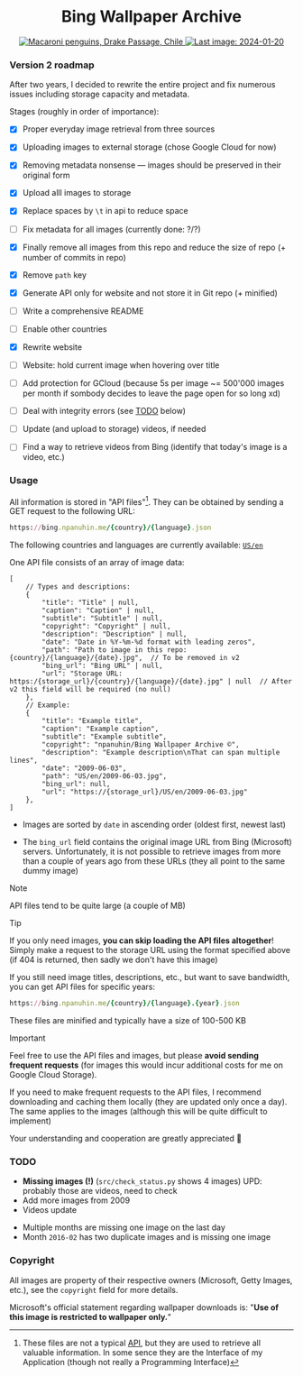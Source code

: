 <h1 align="center">Bing Wallpaper Archive</h1>

<div align="center">
    <a id="last_image_link" href="https://storage.googleapis.com/npanuhin-bing-wallpaper-archive/US/en/2024-01-20.jpg">
        <img id="last_image" title="Macaroni penguins, Drake Passage, Chile" alt="Macaroni penguins, Drake Passage, Chile" src="https://storage.googleapis.com/npanuhin-bing-wallpaper-archive/US/en/2024-01-20.jpg">
        <img id="last_image_badge" alt="Last image: 2024-01-20" src="https://img.shields.io/badge/Last_image-2024--01--20-informational?style=flat">
    </a>
</div>


### Version 2 roadmap

After two years, I decided to rewrite the entire project and fix numerous issues including storage capacity and metadata.

Stages (roughly in order of importance):

- [x] Proper everyday image retrieval from three sources
- [x] Uploading images to external storage (chose Google Cloud for now)
- [x] Removing metadata nonsense — images should be preserved in their original form
- [x] Upload alll images to storage
- [x] Replace spaces by `\t` in api to reduce space
- [ ] Fix metadata for all images (currently done: ?/?)
- [x] Finally remove all images from this repo and reduce the size of repo (+ number of commits in repo)
- [x] Remove `path` key
- [x] Generate API only for website and not store it in Git repo (+ minified)
- [ ] Write a comprehensive README
- [ ] Enable other countries
- [x] Rewrite website
- [ ] Website: hold current image when hovering over title
- [ ] Add protection for GCloud (because 5s per image ~= 500'000 images per month if sombody decides to leave the page open for so long xd)
- [ ] Deal with integrity errors (see [TODO](#todo) below)
- [ ] Update (and upload to storage) videos, if needed
- [ ] Find a way to retrieve videos from Bing (identify that today's image is a video, etc.)


### Usage

All information is stored in "API files"[^1]. They can be obtained by sending a GET request to the following URL:

```ruby
https://bing.npanuhin.me/{country}/{language}.json
```
<!-- https://bing.npanuhin.me/{country}/{language}.url.json  # Only dates and urls (format description below) -->

The following countries and languages are currently available: <a href="https://bing.npanuhin.me/US/en.json"><code>US/en</code></a>

One API file consists of an array of image data:
```jsonc
[
    // Types and descriptions:
    {
        "title": "Title" | null,
        "caption": "Caption" | null,
        "subtitle": "Subtitle" | null,
        "copyright": "Copyright" | null,
        "description": "Description" | null,
        "date": "Date in %Y-%m-%d format with leading zeros",
        "path": "Path to image in this repo: {country}/{language}/{date}.jpg",  // To be removed in v2
        "bing_url": "Bing URL" | null,
        "url": "Storage URL: https:/{storage_url}/{country}/{language}/{date}.jpg" | null  // After v2 this field will be required (no null)
    },
    // Example:
    {
        "title": "Example title",
        "caption": "Example caption",
        "subtitle": "Example subtitle",
        "copyright": "npanuhin/Bing Wallpaper Archive ©",
        "description": "Example description\nThat can span multiple lines",
        "date": "2009-06-03",
        "path": "US/en/2009-06-03.jpg",
        "bing_url": null,
        "url": "https://{storage_url}/US/en/2009-06-03.jpg"
    },
]
```

- Images are sorted by `date` in ascending order (oldest first, newest last)

- The `bing_url` field contains the original image URL from Bing (Microsoft) servers. Unfortunately, it is not possible to retrieve images from more than a couple of years ago from these URLs (they all point to the same dummy image)

<!-- URL API files are minified and contain only `date` field as key and `url` field as value (to save space as much as possible):
```jsonc
{"2009-06-03":"https://{storage_url}/US/en/2009-06-03.jpg","...":"...",}
``` -->

> [!NOTE]
> API files tend to be quite large (a couple of MB)

> [!TIP]
> If you only need images, **you can skip loading the API files altogether**! Simply make a request to the storage URL using the format specified above (if 404 is returned, then sadly we don't have this image)
>
> If you still need image titles, descriptions, etc., but want to save bandwidth, you can get API files for specific years:
> ```ruby
> https://bing.npanuhin.me/{country}/{language}.{year}.json
> ```
> These files are minified and typically have a size of 100-500 KB


<!-- >
> **Pro tip**:  
> If you only need images, **you can skip loading the API files altogether**! Simply make a request to the storage URL using the format specified above (if 404 is returned, then sadly we don't have this image) -->


<!-- If you don't need image titles, descriptions, etc., you can use the URL API file, which is *only about 13% the size* of the full API file: -->
<!-- > [!TIP]
> If you only need images, **you can skip loading the API files altogether**! Simply make a request to the storage URL using the format specified above (if 404 is returned, then sadly we don't have this image) -->

> [!Important]
> Feel free to use the API files and images, but please **avoid sending frequent requests** (for images this would incur additional costs for me on Google Cloud Storage).
>
> <a name="sometext"></a>If you need to make frequent requests to the API files, I recommend downloading and caching them locally (they are updated only once a day). The same applies to the images (although this will be quite difficult to implement)
>
> Your understanding and cooperation are greatly appreciated 🙂


### TODO

- **Missing images (!)** (`src/check_status.py` shows 4 images)
    UPD: probably those are videos, need to check
- Add more images from 2009
- Videos update

<!-- -  `2016-06-05` copyright: `© Heinz Wohner/Getty Images` vs `© Richard Du Toit/Minden Pictures` -->

- Multiple months are missing one image on the last day
- Month `2016-02` has two duplicate images and is missing one image


[^1]: These files are not a typical [API](https://en.wikipedia.org/wiki/API), but they are used to retrieve all valuable information. In some sence they are the Interface of my Application (though not really a Programming Interface)

### Copyright

All images are property of their respective owners (Microsoft, Getty Images, etc.), see the `copyright` field for more details.

Microsoft's official statement regarding wallpaper downloads is: "**Use of this image is restricted to wallpaper only.**"
